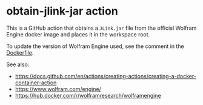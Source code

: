 # obtain-jlink-jar action

This is a GitHub action that obtains a `JLink.jar` file
from the official Wolfram Engine docker image
and places it in the workspace root.

To update the version of Wolfram Engine used,
see the comment in the [Dockerfile](Dockerfile).

See also:
- <https://docs.github.com/en/actions/creating-actions/creating-a-docker-container-action>
- <https://www.wolfram.com/engine/>
- <https://hub.docker.com/r/wolframresearch/wolframengine>
